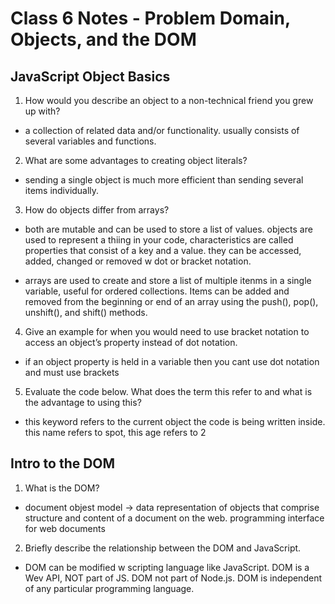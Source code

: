 # Class 6 Notes - Problem Domain, Objects, and the DOM

## JavaScript Object Basics

1. How would you describe an object to a non-technical friend you grew up with?

- a collection of related data and/or functionality.  usually consists of several variables and functions.

2. What are some advantages to creating object literals?

- sending a single object is much more efficient than sending several items individually.  

3. How do objects differ from arrays?

- both are mutable and can be used to store a list of values.  objects are used to represent a thiing in your code, characteristics are called properties that consist of a key and a value.  they can be accessed, added, changed or removed w dot or bracket notation.  

- arrays are used to create and store a list of multiple itenms in a single variable, useful for ordered collections.  Items can be added and removed from the beginning or end of an array using the push(), pop(), unshift(), and shift() methods.

4. Give an example for when you would need to use bracket notation to access an object’s property instead of dot notation.

- if an object property is held in a variable then you cant use dot notation and must use brackets

5. Evaluate the code below. What does the term this refer to and what is the advantage to using this?

- this keyword refers to the current object the code is being written inside. this name refers to spot, this age refers to 2

## Intro to the DOM

1. What is the DOM?

- document objest model -> data representation of objects that comprise structure and content of a document on the web.  programming interface for web documents

2. Briefly describe the relationship between the DOM and JavaScript.

- DOM can be modified w scripting language like JavaScript.  DOM is a Wev API, NOT part of JS.  DOM not part of Node.js.  DOM is independent of any particular programming language.
